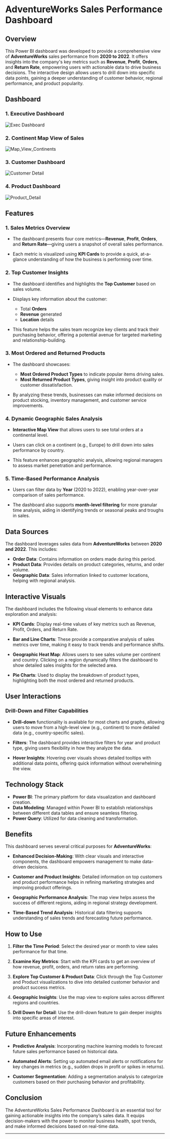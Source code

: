 # AdventureWorks Sales Performance Dashboard

## Overview

This Power BI dashboard was developed to provide a comprehensive view of **AdventureWorks** sales performance from **2020 to 2022**. It offers insights into the company's key metrics such as **Revenue**, **Profit**, **Orders**, and **Return Rate**, empowering users with actionable data to drive business decisions. The interactive design allows users to drill down into specific data points, gaining a deeper understanding of customer behavior, regional performance, and product popularity.

## Dashboard
### 1. **Executive Dashboard**
![Exec Dashboard](https://github.com/user-attachments/assets/f697333c-bde7-4c95-9dac-ef88b52fb91f)

### 2. **Continent Map View of Sales**
![Map_View_Continents](https://github.com/user-attachments/assets/0dd57548-2e2b-4df6-b1cd-c5f5b67ead8f)


### 3. **Customer Dashboard**
![Customer Detail](https://github.com/user-attachments/assets/566c4c6e-e7eb-4e10-ae40-9f63af523b99)

### 4. **Product Dashboard**
![Product_Detail](https://github.com/user-attachments/assets/f7c98b88-5c53-44db-b4fe-07a6a8da584b)


## Features

### 1. **Sales Metrics Overview**

- The dashboard presents four core metrics—**Revenue**, **Profit**, **Orders**, and **Return Rate**—giving users a snapshot of overall sales performance.
  
- Each metric is visualized using **KPI Cards** to provide a quick, at-a-glance understanding of how the business is performing over time.

### 2. **Top Customer Insights**

- The dashboard identifies and highlights the **Top Customer** based on sales volume.  
- Displays key information about the customer:
  - Total **Orders**
  - **Revenue** generated
  - **Location** details
  
- This feature helps the sales team recognize key clients and track their purchasing behavior, offering a potential avenue for targeted marketing and relationship-building.

### 3. **Most Ordered and Returned Products**

- The dashboard showcases:
  - **Most Ordered Product Types** to indicate popular items driving sales.
  - **Most Returned Product Types**, giving insight into product quality or customer dissatisfaction.

- By analyzing these trends, businesses can make informed decisions on product stocking, inventory management, and customer service improvements.

### 4. **Dynamic Geographic Sales Analysis**

- **Interactive Map View** that allows users to see total orders at a continental level.
- Users can click on a continent (e.g., Europe) to drill down into sales performance by country.
  
- This feature enhances geographic analysis, allowing regional managers to assess market penetration and performance.

### 5. **Time-Based Performance Analysis**

- Users can filter data by **Year** (2020 to 2022), enabling year-over-year comparison of sales performance.
  
- The dashboard also supports **month-level filtering** for more granular time analysis, aiding in identifying trends or seasonal peaks and troughs in sales.

## Data Sources

The dashboard leverages sales data from **AdventureWorks** between **2020 and 2022**. This includes:

- **Order Data**: Contains information on orders made during this period.
- **Product Data**: Provides details on product categories, returns, and order volume.
- **Geographic Data**: Sales information linked to customer locations, helping with regional analysis.

## Interactive Visuals

The dashboard includes the following visual elements to enhance data exploration and analysis:

- **KPI Cards**: Display real-time values of key metrics such as Revenue, Profit, Orders, and Return Rate.
  
- **Bar and Line Charts**: These provide a comparative analysis of sales metrics over time, making it easy to track trends and performance shifts.

- **Geographic Heat Map**: Allows users to see sales volume per continent and country. Clicking on a region dynamically filters the dashboard to show detailed sales insights for the selected area.

- **Pie Charts**: Used to display the breakdown of product types, highlighting both the most ordered and returned products.

## User Interactions

### Drill-Down and Filter Capabilities

- **Drill-down** functionality is available for most charts and graphs, allowing users to move from a high-level view (e.g., continent) to more detailed data (e.g., country-specific sales).
  
- **Filters**: The dashboard provides interactive filters for year and product type, giving users flexibility in how they analyze the data.

- **Hover Insights**: Hovering over visuals shows detailed tooltips with additional data points, offering quick information without overwhelming the view.


## Technology Stack

- **Power BI**: The primary platform for data visualization and dashboard creation.
- **Data Modeling**: Managed within Power BI to establish relationships between different data tables and ensure seamless filtering.
- **Power Query**: Utilized for data cleaning and transformation.

## Benefits

This dashboard serves several critical purposes for **AdventureWorks**:

- **Enhanced Decision-Making**: With clear visuals and interactive components, the dashboard empowers management to make data-driven decisions.
  
- **Customer and Product Insights**: Detailed information on top customers and product performance helps in refining marketing strategies and improving product offerings.
  
- **Geographic Performance Analysis**: The map view helps assess the success of different regions, aiding in regional strategy development.

- **Time-Based Trend Analysis**: Historical data filtering supports understanding of sales trends and forecasting future performance.

## How to Use

1. **Filter the Time Period**: Select the desired year or month to view sales performance for that time.
   
2. **Examine Key Metrics**: Start with the KPI cards to get an overview of how revenue, profit, orders, and return rates are performing.

3. **Explore Top Customer & Product Data**: Click through the Top Customer and Product visualizations to dive into detailed customer behavior and product success metrics.

4. **Geographic Insights**: Use the map view to explore sales across different regions and countries.

5. **Drill Down for Detail**: Use the drill-down feature to gain deeper insights into specific areas of interest.

## Future Enhancements

- **Predictive Analysis**: Incorporating machine learning models to forecast future sales performance based on historical data.

- **Automated Alerts**: Setting up automated email alerts or notifications for key changes in metrics (e.g., sudden drops in profit or spikes in returns).

- **Customer Segmentation**: Adding a segmentation analysis to categorize customers based on their purchasing behavior and profitability.

## Conclusion

The AdventureWorks Sales Performance Dashboard is an essential tool for gaining actionable insights into the company’s sales data. It equips decision-makers with the power to monitor business health, spot trends, and make informed decisions based on real-time data.

---
